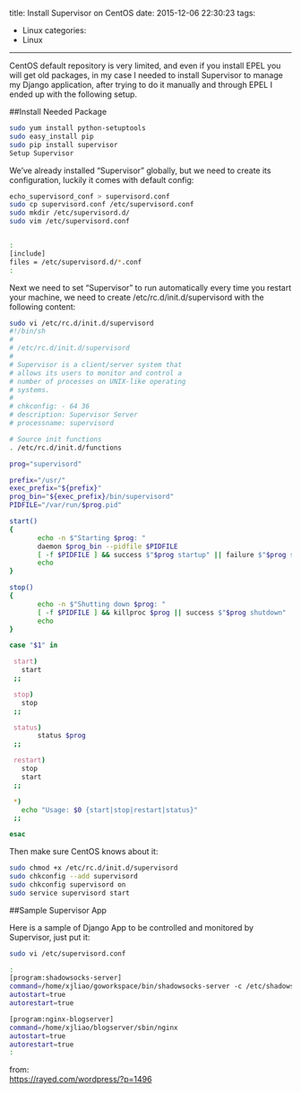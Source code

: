 title: Install Supervisor on CentOS
date: 2015-12-06 22:30:23
tags:
- Linux
categories:
- Linux

---


CentOS default repository is very limited, and even if you install EPEL you will get old packages, in my case I needed to install Supervisor to manage my Django application, after trying to do it manually and through EPEL I ended up with the following setup.

##Install Needed Package

```bash
sudo yum install python-setuptools
sudo easy_install pip
sudo pip install supervisor
Setup Supervisor
```

We’ve already installed “Supervisor” globally, but we need to create its configuration, luckily it comes with default config:
```bash
echo_supervisord_conf > supervisord.conf
sudo cp supervisord.conf /etc/supervisord.conf
sudo mkdir /etc/supervisord.d/
sudo vim /etc/supervisord.conf


:
[include]
files = /etc/supervisord.d/*.conf
:
```

Next we need to set “Supervisor” to run automatically every time you restart your machine, we need to create /etc/rc.d/init.d/supervisord with the following content:

```bash
sudo vi /etc/rc.d/init.d/supervisord
#!/bin/sh
#
# /etc/rc.d/init.d/supervisord
#
# Supervisor is a client/server system that
# allows its users to monitor and control a
# number of processes on UNIX-like operating
# systems.
#
# chkconfig: - 64 36
# description: Supervisor Server
# processname: supervisord

# Source init functions
. /etc/rc.d/init.d/functions

prog="supervisord"

prefix="/usr/"
exec_prefix="${prefix}"
prog_bin="${exec_prefix}/bin/supervisord"
PIDFILE="/var/run/$prog.pid"

start()
{
       echo -n $"Starting $prog: "
       daemon $prog_bin --pidfile $PIDFILE
       [ -f $PIDFILE ] && success $"$prog startup" || failure $"$prog startup"
       echo
}

stop()
{
       echo -n $"Shutting down $prog: "
       [ -f $PIDFILE ] && killproc $prog || success $"$prog shutdown"
       echo
}

case "$1" in

 start)
   start
 ;;

 stop)
   stop
 ;;

 status)
       status $prog
 ;;

 restart)
   stop
   start
 ;;

 *)
   echo "Usage: $0 {start|stop|restart|status}"
 ;;

esac
```

Then make sure CentOS knows about it:

```bash
sudo chmod +x /etc/rc.d/init.d/supervisord
sudo chkconfig --add supervisord
sudo chkconfig supervisord on
sudo service supervisord start
```

##Sample Supervisor App

Here is a sample of Django App to be controlled and monitored by Supervisor, just put it:

```bash
sudo vi /etc/supervisord.conf

:
[program:shadowsocks-server]
command=/home/xjliao/goworkspace/bin/shadowsocks-server -c /etc/shadowsocks.json
autostart=true
autorestart=true

[program:nginx-blogserver]
command=/home/xjliao/blogserver/sbin/nginx
autostart=true
autorestart=true
:
```

from:  
<https://rayed.com/wordpress/?p=1496>